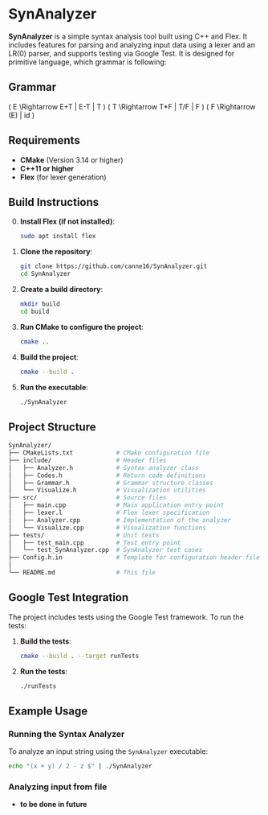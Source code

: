 
# SynAnalyzer

**SynAnalyzer** is a simple syntax analysis tool built using C++ and Flex. It includes features for parsing and analyzing input data using a lexer and an LR(0) parser, and supports testing via Google Test. It is designed for primitive language, which grammar is following:

## Grammar

\( E \Rightarrow E+T | E-T | T \)
\( T \Rightarrow T*F | T/F | F \)
\( F \Rightarrow (E) | id \)

## Requirements

- **CMake** (Version 3.14 or higher)
- **C++11 or higher**
- **Flex** (for lexer generation)

## Build Instructions

0. **Install Flex (if not installed)**:

   ```bash
   sudo apt install flex
   ```

1. **Clone the repository**:

   ```bash
   git clone https://github.com/canne16/SynAnalyzer.git
   cd SynAnalyzer
   ```

2. **Create a build directory**:

   ```bash
   mkdir build
   cd build
   ```

3. **Run CMake to configure the project**:

   ```bash
   cmake ..
   ```

4. **Build the project**:

   ```bash
   cmake --build .
   ```

5. **Run the executable**:

   ```bash
   ./SynAnalyzer
   ```

## Project Structure

```bash
SynAnalyzer/
├── CMakeLists.txt            # CMake configuration file
├── include/                  # Header files
│   ├── Analyzer.h            # Syntax analyzer class
│   ├── Codes.h               # Return code definitions
│   ├── Grammar.h             # Grammar structure classes
│   └── Visualize.h           # Visualization utilities
├── src/                      # Source files
│   ├── main.cpp              # Main application entry point
│   ├── lexer.l               # Flex lexer specification
│   ├── Analyzer.cpp          # Implementation of the analyzer
│   └── Visualize.cpp         # Visualization functions
├── tests/                    # Unit tests
│   ├── test_main.cpp         # Test entry point
│   └── test_SynAnalyzer.cpp  # SynAnalyzer test cases
├── Config.h.in               # Template for configuration header file
│
└── README.md                 # This file
```

## Google Test Integration

The project includes tests using the Google Test framework. To run the tests:

1. **Build the tests**:

   ```bash
   cmake --build . --target runTests
   ```

2. **Run the tests**:

   ```bash
   ./runTests
   ```

## Example Usage

### Running the Syntax Analyzer

To analyze an input string using the `SynAnalyzer` executable:

```bash
echo "(x + y) / 2 - z $" | ./SynAnalyzer
```

### Analyzing input from file

- **to be done in future**
